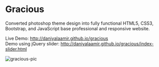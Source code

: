 # Gracious

Converted photoshop theme design into fully functional HTML5, CSS3, Bootstrap, and JavaScript base professional and responsive website.

Live Demo: http://daniyalaamir.github.io/gracious <br />
Demo using jQuery slider: http://daniyalaamir.github.io/gracious/index-slider.html

![gracious-pic](https://cloud.githubusercontent.com/assets/11576208/11070119/e0b7ed72-87a7-11e5-8c31-982e462811c5.png)
